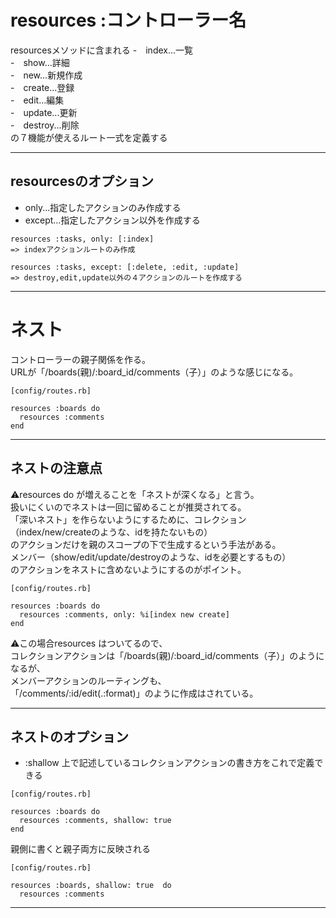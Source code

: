 # resources :コントローラー名
resourcesメソッドに含まれる
-　index...一覧    
-　show...詳細    
-　new...新規作成    
-　create...登録    
-　edit...編集    
-　update...更新    
-　destroy...削除        
の７機能が使えるルート一式を定義する    
***

## resourcesのオプション
- only...指定したアクションのみ作成する
- except...指定したアクション以外を作成する
~~~
resources :tasks, only: [:index]
=> indexアクションルートのみ作成

resources :tasks, except: [:delete, :edit, :update]
=> destroy,edit,update以外の４アクションのルートを作成する
~~~
***

# ネスト
コントローラーの親子関係を作る。    
URLが「/boards(親)/:board_id/comments（子）」のような感じになる。
~~~
[config/routes.rb]

resources :boards do
  resources :comments
end
~~~
***

## ネストの注意点
⚠️resources do が増えることを「ネストが深くなる」と言う。      
扱いにくいのでネストは一回に留めることが推奨されてる。    
「深いネスト」を作らないようにするために、コレクション（index/new/createのような、idを持たないもの）    
のアクションだけを親のスコープの下で生成するという手法がある。    
メンバー（show/edit/update/destroyのような、idを必要とするもの）    
のアクションをネストに含めないようにするのがポイント。
~~~
[config/routes.rb]

resources :boards do
  resources :comments, only: %i[index new create]
end
~~~
⚠️この場合resources はついてるので、    
コレクションアクションは「/boards(親)/:board_id/comments（子）」のようになるが、    
メンバーアクションのルーティングも、    
「/comments/:id/edit(.:format)」のように作成はされている。    
***

## ネストのオプション
- :shallow
上で記述しているコレクションアクションの書き方をこれで定義できる
~~~
[config/routes.rb]

resources :boards do
  resources :comments, shallow: true
end
~~~
親側に書くと親子両方に反映される
~~~
[config/routes.rb]

resources :boards, shallow: true  do
  resources :comments
~~~
***

